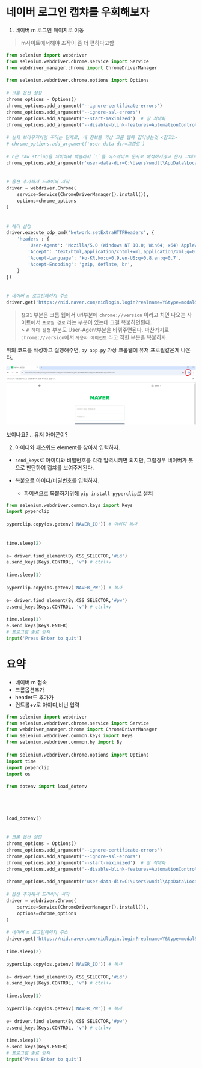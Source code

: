 # 네이버 로그인 캡챠를 우회해보자

1. 네이버 m 로그인 페이지로 이동

> m사이트에서해야 조작이 좀 더 편하다고함 <br/>

```python
from selenium import webdriver
from selenium.webdriver.chrome.service import Service
from webdriver_manager.chrome import ChromeDriverManager

from selenium.webdriver.chrome.options import Options

# 크롬 옵션 설정
chrome_options = Options()
chrome_options.add_argument('--ignore-certificate-errors')
chrome_options.add_argument('--ignore-ssl-errors')
chrome_options.add_argument('--start-maximized')  # 창 최대화
chrome_options.add_argument('--disable-blink-features=AutomationControlled')  # 자동화 감지 방지

# 실제 브라우저처럼 꾸미는 단계로, 내 정보를 가상 크롬 웹에 집어넣는것 <참고1>
# chrome_options.add_argument('user-data-dir=그경로')

# r은 raw string을 의미하며 백슬래시 `\`를 이스케이프 문자로 해석하지않고 문자 그대로 취급해준다다
chrome_options.add_argument(r'user-data-dir=C:\Users\wndtl\AppData\Local\Google\Chrome\User Data\Profile 1')


# 옵션 추가해서 드라이버 시작
driver = webdriver.Chrome(
    service=Service(ChromeDriverManager().install()),
    options=chrome_options
)


# 헤더 설정
driver.execute_cdp_cmd('Network.setExtraHTTPHeaders', {
    'headers': {
        'User-Agent': 'Mozilla/5.0 (Windows NT 10.0; Win64; x64) AppleWebKit/537.36',
        'Accept': 'text/html,application/xhtml+xml,application/xml;q=0.9,image/webp,*/*;q=0.8',
        'Accept-Language': 'ko-KR,ko;q=0.9,en-US;q=0.8,en;q=0.7',
        'Accept-Encoding': 'gzip, deflate, br',
    }
})


# 네이버 m 로그인페이지 주소
driver.get('https://nid.naver.com/nidlogin.login?realname=Y&type=modal&svctype=262144&returl=https%3A%2F%2Fmy.naver.com')
```

> `참고1` 부분은 크롬 웹에서 url부분에 `chrome://version` 이라고 치면 나오는 사이트에서 `프로필 경로` 라는 부분이 있는데 그걸 복붙하면된다. <br/> > `# 헤더 설정` 부분도 User-Agent부분을 바꿔주면된다. 마찬가지로 `chrome://version`에서 `사용자 에이전트` 라고 적힌 부분을 복붙하자.

위의 코드를 작성하고 실행해주면, `py app.py` 가상 크롬웹에 유저 프로필같은게 나온다.<br/>

![alt text](<스크린샷 2024-12-18 221634.png>)

보이나요? .. 유저 아이콘이?<br/>

2. 아이디와 패스워드 element를 찾아서 입력하자.

- `send_keys`로 아이디와 비밀번호를 각각 입력시키면 되지만, 그럴경우 네이버가 봇으로 판단하여 캡챠를 보여주게된다.

- 복붙으로 아이디/비밀번호를 입력하자.

  - 파이썬으로 복붙하기위해 `pip install pyperclip`로 설치

```python
from selenium.webdriver.common.keys import Keys
import pyperclip

pyperclip.copy(os.getenv('NAVER_ID')) # 아이디 복사


time.sleep(2)

e= driver.find_element(By.CSS_SELECTOR,'#id')
e.send_keys(Keys.CONTROL, 'v') # ctrl+v

time.sleep(1)

pyperclip.copy(os.getenv('NAVER_PW')) # 복사

e= driver.find_element(By.CSS_SELECTOR,'#pw')
e.send_keys(Keys.CONTROL, 'v') # ctrl+v

time.sleep(1)
e.send_keys(Keys.ENTER)
# 프로그램 종료 방지
input('Press Enter to quit')
```

# 요약

- 네이버 m 접속
- 크롬옵션추가
- header도 추가가
- 컨트롤+v로 아이디,비번 입력

```python
from selenium import webdriver
from selenium.webdriver.chrome.service import Service
from webdriver_manager.chrome import ChromeDriverManager
from selenium.webdriver.common.keys import Keys
from selenium.webdriver.common.by import By

from selenium.webdriver.chrome.options import Options
import time
import pyperclip
import os

from dotenv import load_dotenv




load_dotenv()


# 크롬 옵션 설정
chrome_options = Options()
chrome_options.add_argument('--ignore-certificate-errors')
chrome_options.add_argument('--ignore-ssl-errors')
chrome_options.add_argument('--start-maximized')  # 창 최대화
chrome_options.add_argument('--disable-blink-features=AutomationControlled')  # 자동화 감지 방지

chrome_options.add_argument(r'user-data-dir=C:\Users\wndtl\AppData\Local\Google\Chrome\User Data\Profile 1')

# 옵션 추가해서 드라이버 시작
driver = webdriver.Chrome(
    service=Service(ChromeDriverManager().install()),
    options=chrome_options
)

# 네이버 m 로그인페이지 주소
driver.get('https://nid.naver.com/nidlogin.login?realname=Y&type=modal&svctype=262144&returl=https%3A%2F%2Fmy.naver.com')

time.sleep(2)

pyperclip.copy(os.getenv('NAVER_ID')) # 복사

e= driver.find_element(By.CSS_SELECTOR,'#id')
e.send_keys(Keys.CONTROL, 'v') # ctrl+v

time.sleep(1)

pyperclip.copy(os.getenv('NAVER_PW')) # 복사

e= driver.find_element(By.CSS_SELECTOR,'#pw')
e.send_keys(Keys.CONTROL, 'v') # ctrl+v

time.sleep(1)
e.send_keys(Keys.ENTER)
# 프로그램 종료 방지
input('Press Enter to quit')
```
